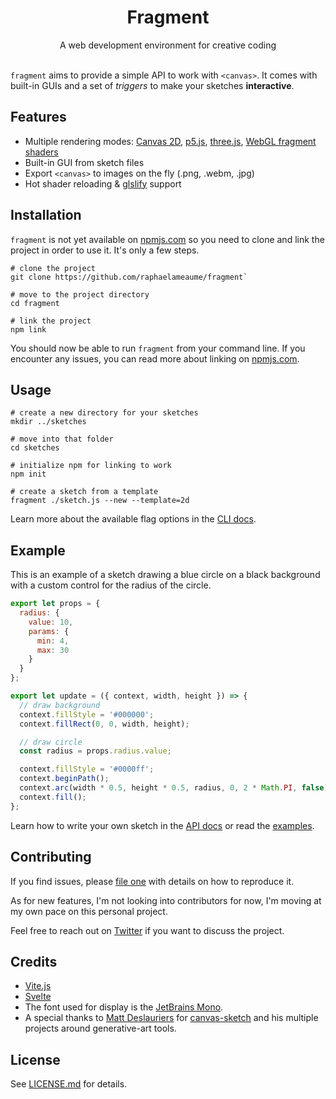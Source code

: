 <h1 align="center">Fragment</h1>
<div align="center">A web development environment for creative coding</div>
<br>

`fragment` aims to provide a simple API to work with `<canvas>`. It comes with built-in GUIs and a set of *triggers* to make your sketches **interactive**.

## Features

- Multiple rendering modes: [Canvas 2D](https://developer.mozilla.org/en-US/docs/Web/API/Canvas_API), [p5.js](https://github.com/processing/p5.js/), [three.js](https://github.com/mrdoob/three.js/), [WebGL fragment shaders](https://developer.mozilla.org/en-US/docs/Web/API/WebGLShader)
- Built-in GUI from sketch files
- Export `<canvas>` to images on the fly (.png, .webm, .jpg)
- Hot shader reloading & [glslify](https://github.com/glslify/glslify) support

## Installation

`fragment` is not yet available on [npmjs.com](npmjs.com) so you need to clone and link the project in order to use it. It's only a few steps.

```
# clone the project
git clone https://github.com/raphaelameaume/fragment`

# move to the project directory
cd fragment

# link the project
npm link
``` 

You should now be able to run `fragment` from your command line. If you encounter any issues, you can read more about linking on [npmjs.com](https://docs.npmjs.com/cli/v8/commands/npm-link).

## Usage

```
# create a new directory for your sketches
mkdir ../sketches

# move into that folder
cd sketches

# initialize npm for linking to work
npm init

# create a sketch from a template
fragment ./sketch.js --new --template=2d
```

Learn more about the available flag options in the [CLI docs](./docs/API.md#cli).

## Example

This is an example of a sketch drawing a blue circle on a black background with a custom control for the radius of the circle.

```js
export let props = {
  radius: {
    value: 10,
    params: {
      min: 4,
      max: 30
    }
  }
};

export let update = ({ context, width, height }) => {
  // draw background
  context.fillStyle = '#000000';
  context.fillRect(0, 0, width, height);

  // draw circle
  const radius = props.radius.value;

  context.fillStyle = '#0000ff';
  context.beginPath();
  context.arc(width * 0.5, height * 0.5, radius, 0, 2 * Math.PI, false);
  context.fill();
};
```

Learn how to write your own sketch in the [API docs](./docs/API.md#sketch) or read the [examples](./examples/).

## Contributing

If you find issues, please [file one](https://github.com/raphaelameaume/fragment/issues) with details on how to reproduce it.

As for new features, I'm not looking into contributors for now, I'm moving at my own pace on this personal project.

Feel free to reach out on [Twitter](https://twitter.com/raphaelameaume) if you want to discuss the project.

## Credits

- [Vite.js](https://vitejs.dev/)
- [Svelte](https://svelte.dev/)
- The font used for display is the [JetBrains Mono](https://www.jetbrains.com/lp/mono/).
- A special thanks to [Matt Deslauriers](https://www.mattdesl.com/) for [canvas-sketch](https://github.com/mattdesl/canvas-sketch) and his multiple projects around generative-art tools.

## License

See [LICENSE.md](./LICENSE.md) for details.
